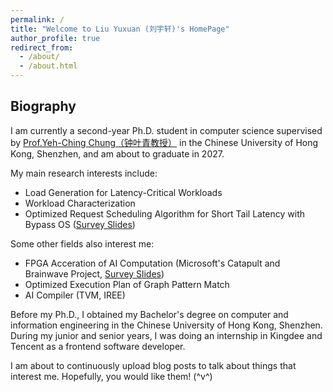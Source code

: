 ```yaml
---
permalink: /
title: "Welcome to Liu Yuxuan (刘宇轩)'s HomePage"
author_profile: true
redirect_from: 
  - /about/
  - /about.html
---
```


## Biography

I am currently a second-year Ph.D. student in computer science supervised by [Prof.Yeh-Ching Chung（钟叶青教授）](https://www.cs.nthu.edu.tw/~ychung/) in the Chinese University of Hong Kong, Shenzhen, and am about to graduate in 2027.

My main research interests include:
* Load Generation for Latency-Critical Workloads
* Workload Characterization
* Optimized Request Scheduling Algorithm for Short Tail Latency with Bypass OS ([Survey Slides](../files/slides/2024-Spring-CSC6032-Project-Slides-Request-Scheduling-For-Low-Tail-Latency.pptx))

Some other fields also interest me:
* FPGA Acceration of AI Computation (Microsoft's Catapult and Brainwave Project, [Survey Slides](../files/slides/2023-Fall-CSC6031-Project-Slides-FPGA-AI-Acceleration.pptx))
* Optimized Execution Plan of Graph Pattern Match
* AI Compiler (TVM, IREE)

Before my Ph.D., I obtained my Bachelor's degree on computer and information engineering in the Chinese University of Hong Kong, Shenzhen. During my junior and senior years, I was doing an internship in Kingdee and Tencent as a frontend software developer.

I am about to continuously upload blog posts to talk about things that interest me. Hopefully, you would like them! (^v^)
